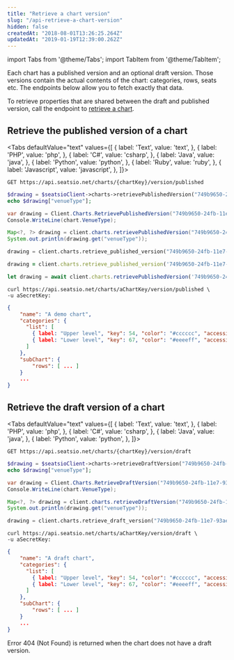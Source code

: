 ```yaml
---
title: "Retrieve a chart version"
slug: "/api-retrieve-a-chart-version"
hidden: false
createdAt: "2018-08-01T13:26:25.264Z"
updatedAt: "2019-01-19T12:39:00.262Z"
---
```


import Tabs from '@theme/Tabs';
import TabItem from '@theme/TabItem';

Each chart has a published version and an optional draft version. Those versions contain the actual contents of the chart: categories, rows, seats etc. The endpoints below allow you to fetch exactly that data.

To retrieve properties that are shared between the draft and published version, call the endpoint to [retrieve a chart](api-retrieve-a-chart).

## Retrieve the published version of a chart





<Tabs 
  defaultValue="text"
  values={[
{ label: 'Text', value: 'text', },
{ label: 'PHP', value: 'php', },
{ label: 'C#', value: 'csharp', },
{ label: 'Java', value: 'java', },
{ label: 'Python', value: 'python', },
{ label: 'Ruby', value: 'ruby', },
{ label: 'Javascript', value: 'javascript', },
]}>
<TabItem value='text'>

```text
GET https://api.seatsio.net/charts/{chartKey}/version/published
```

</TabItem>
<TabItem value='php'>

```php
$drawing = $seatsioClient->charts->retrievePublishedVersion("749b9650-24fb-11e7-93ae-92361f002671");
echo $drawing["venueType"];
```

</TabItem>
<TabItem value='csharp'>

```csharp
var drawing = Client.Charts.RetrievePublishedVersion("749b9650-24fb-11e7-93ae-92361f002671"));
Console.WriteLine(chart.VenueType);
```

</TabItem>
<TabItem value='java'>

```java
Map<?, ?> drawing = client.charts.retrievePublishedVersion("749b9650-24fb-11e7-93ae-92361f002671");
System.out.println(drawing.get("venueType"));
```

</TabItem>
<TabItem value='python'>

```python
drawing = client.charts.retrieve_published_version("749b9650-24fb-11e7-93ae-92361f002671")
```

</TabItem>
<TabItem value='ruby'>

```ruby
drawing = client.charts.retrieve_published_version('749b9650-24fb-11e7-93ae-92361f002671')
```

</TabItem>
<TabItem value='javascript'>

```javascript
let drawing = await client.charts.retrievePublishedVersion('749b9650-24fb-11e7-93ae-92361f002671');
```

</TabItem>
</Tabs>





```curl
curl https://api.seatsio.net/charts/aChartKey/version/published \
-u aSecretKey:
```



```json
{
    "name": "A demo chart",
    "categories": {
      "list": [
        { label: "Upper level", "key": 54, "color": "#cccccc", "accessible": false },
        { label: "Lower level", "key": 67, "color": "#eeeeff", "accessible": true }
      ]
    },
    "subChart": {
        "rows": [ ... ]
    }
    ...
}
```



## Retrieve the draft version of a chart





<Tabs 
  defaultValue="text"
  values={[
{ label: 'Text', value: 'text', },
{ label: 'PHP', value: 'php', },
{ label: 'C#', value: 'csharp', },
{ label: 'Java', value: 'java', },
{ label: 'Python', value: 'python', },
]}>
<TabItem value='text'>

```text
GET https://api.seatsio.net/charts/{chartKey}/version/draft
```

</TabItem>
<TabItem value='php'>

```php
$drawing = $seatsioClient->charts->retrieveDraftVersion("749b9650-24fb-11e7-93ae-92361f002671");
echo $drawing["venueType"];
```

</TabItem>
<TabItem value='csharp'>

```csharp
var drawing = Client.Charts.RetrieveDraftVersion("749b9650-24fb-11e7-93ae-92361f002671"));
Console.WriteLine(chart.VenueType);
```

</TabItem>
<TabItem value='java'>

```java
Map<?, ?> drawing = client.charts.retrieveDraftVersion("749b9650-24fb-11e7-93ae-92361f002671");
System.out.println(drawing.get("venueType"));

```

</TabItem>
<TabItem value='python'>

```python
drawing = client.charts.retrieve_draft_version("749b9650-24fb-11e7-93ae-92361f002671")
```

</TabItem>
</Tabs>





```curl
curl https://api.seatsio.net/charts/aChartKey/version/draft \
-u aSecretKey:
```



```json
{
    "name": "A draft chart",
    "categories": {
      "list": [
        { label: "Upper level", "key": 54, "color": "#cccccc", "accessible": false },
        { label: "Lower level", "key": 67, "color": "#eeeeff", "accessible": true }
      ]
    },
    "subChart": {
        "rows": [ ... ]
    }
    ...
}
```

Error 404 (Not Found) is returned when the chart does not have a draft version.
